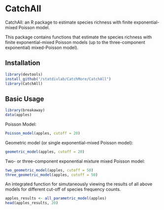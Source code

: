 

# CatchAll


CatchAll: an R package to estimate species richness with finite exponential-mixed Poisson model.



This package contains functions that estimate the species richness with finite exponential-mixed Poisson models (up to the three-component exponential)
mixed-Poisson model).
## Installation ##


```r
library(devtools)
install_github("/statdivlab/CatchMore/CatchAll")
library(CatchAll)
```

## Basic Usage ##


```r
library(breakaway)
data(apples)
```

Poisson Model:
```r
Poisson_model(apples, cutoff = 20)
```

Geometric model (or single exponential-mixed Poisson model):
```r
geometric_model(apples, cutoff = 20)
```

Two- or three-component exponential mixture mixed Poisson model:
```r
two_geometric_model(apples, cutoff = 50)
three_geometric_model(apples, cutoff = 50)
```

An integrated function for simutaneously viewing the results of all 
above models for different cut-off of species frequency counts.

```r 
apples_results <- all_parametric_model(apples)
head(apples_results, 20)
```

